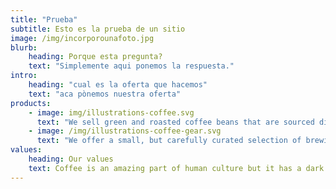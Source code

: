 ```yaml
---
title: "Prueba"
subtitle: Esto es la prueba de un sitio
image: /img/incorporounafoto.jpg
blurb:
    heading: Porque esta pregunta? 
    text: "Simplemente aqui ponemos la respuesta."
intro:
    heading: "cual es la oferta que hacemos"
    text: "aca pònemos nuestra oferta"
products:
    - image: img/illustrations-coffee.svg
      text: "We sell green and roasted coffee beans that are sourced directly from independent farmers and farm cooperatives. We’re proud to offer a variety of coffee beans grown with great care for the environment and local communities. Check our post or contact us directly for current availability."
    - image: /img/illustrations-coffee-gear.svg
      text: "We offer a small, but carefully curated selection of brewing gear and tools for every taste and experience level. No matter if you roast your own beans or just bought your first french press, you’ll find a gadget to fall in love with in our shop."
values:
    heading: Our values
    text: Coffee is an amazing part of human culture but it has a dark side too – one of colonialism and mindless abuse of natural resources and human lives. We want to turn this around and return the coffee trade to the drink’s exhilarating, empowering and unifying nature.
---
```


